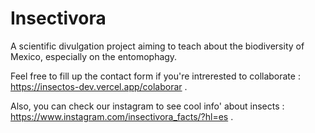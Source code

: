 # Insectivora

A scientific divulgation project aiming to teach about the biodiversity of Mexico, especially on the entomophagy.

Feel free to fill up the contact form if you're intrerested to collaborate : https://insectos-dev.vercel.app/colaborar .

Also, you can check our instagram to see cool info' about insects : https://www.instagram.com/insectivora_facts/?hl=es . 
